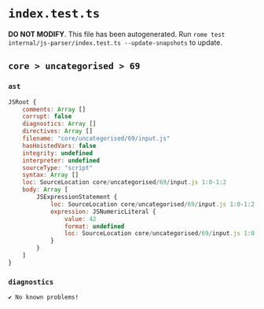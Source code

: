 # `index.test.ts`

**DO NOT MODIFY**. This file has been autogenerated. Run `rome test internal/js-parser/index.test.ts --update-snapshots` to update.

## `core > uncategorised > 69`

### `ast`

```javascript
JSRoot {
	comments: Array []
	corrupt: false
	diagnostics: Array []
	directives: Array []
	filename: "core/uncategorised/69/input.js"
	hasHoistedVars: false
	integrity: undefined
	interpreter: undefined
	sourceType: "script"
	syntax: Array []
	loc: SourceLocation core/uncategorised/69/input.js 1:0-1:2
	body: Array [
		JSExpressionStatement {
			loc: SourceLocation core/uncategorised/69/input.js 1:0-1:2
			expression: JSNumericLiteral {
				value: 42
				format: undefined
				loc: SourceLocation core/uncategorised/69/input.js 1:0-1:2
			}
		}
	]
}
```

### `diagnostics`

```
✔ No known problems!

```
